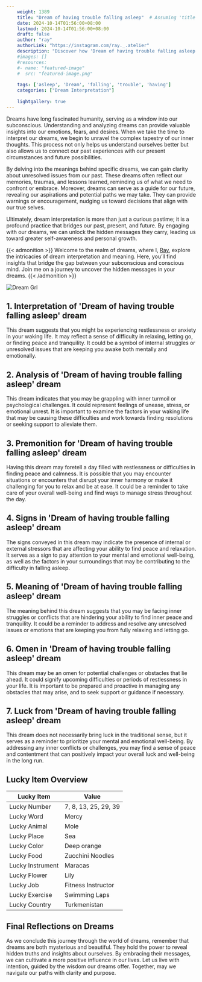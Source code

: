 ```yaml
---
    weight: 1389
    title: "Dream of having trouble falling asleep"  # Assuming 'title' column exists
    date: 2024-10-14T01:56:00+08:00
    lastmod: 2024-10-14T01:56:00+08:00
    draft: false
    author: "ray"
    authorLink: "https://instagram.com/ray._.atelier"
    description: "Discover how 'Dream of having trouble falling asleep' can interpret your future and uncover its significant meanings in your life."
    #images: []
    #resources:
    #- name: "featured-image"
    #  src: "featured-image.png"
    
    tags: ['asleep', 'Dream', 'falling', 'trouble', 'having']
    categories: ["Dream Interpretation"]
    
    lightgallery: true
---
```

    
Dreams have long fascinated humanity, serving as a window into our subconscious. Understanding and analyzing dreams can provide valuable insights into our emotions, fears, and desires. When we take the time to interpret our dreams, we begin to unravel the complex tapestry of our inner thoughts. This process not only helps us understand ourselves better but also allows us to connect our past experiences with our present circumstances and future possibilities.

By delving into the meanings behind specific dreams, we can gain clarity about unresolved issues from our past. These dreams often reflect our memories, traumas, and lessons learned, reminding us of what we need to confront or embrace. Moreover, dreams can serve as a guide for our future, revealing our aspirations and potential paths we may take. They can provide warnings or encouragement, nudging us toward decisions that align with our true selves.

Ultimately, dream interpretation is more than just a curious pastime; it is a profound practice that bridges our past, present, and future. By engaging with our dreams, we can unlock the hidden messages they carry, leading us toward greater self-awareness and personal growth.

{{< admonition >}}
Welcome to the realm of dreams, where I, [Ray](https://instagram.com/ray._.atelier), explore the intricacies of dream interpretation and meaning. Here, you’ll find insights that bridge the gap between your subconscious and conscious mind. Join me on a journey to uncover the hidden messages in your dreams.
{{< /admonition >}}

![Dream Grl](https://cdn.pixabay.com/photo/2017/11/02/03/35/gothic-2910057_1280.jpg "Dream Grl")

## 1. Interpretation of 'Dream of having trouble falling asleep' dream
 This dream suggests that you might be experiencing restlessness or anxiety in your waking life. It may reflect a sense of difficulty in relaxing, letting go, or finding peace and tranquility. It could be a symbol of internal struggles or unresolved issues that are keeping you awake both mentally and emotionally.

## 2. Analysis of 'Dream of having trouble falling asleep' dream
 This dream indicates that you may be grappling with inner turmoil or psychological challenges. It could represent feelings of unease, stress, or emotional unrest. It is important to examine the factors in your waking life that may be causing these difficulties and work towards finding resolutions or seeking support to alleviate them.

## 3. Premonition for 'Dream of having trouble falling asleep' dream
 Having this dream may foretell a day filled with restlessness or difficulties in finding peace and calmness. It is possible that you may encounter situations or encounters that disrupt your inner harmony or make it challenging for you to relax and be at ease. It could be a reminder to take care of your overall well-being and find ways to manage stress throughout the day.

## 4. Signs in 'Dream of having trouble falling asleep' dream
 The signs conveyed in this dream may indicate the presence of internal or external stressors that are affecting your ability to find peace and relaxation. It serves as a sign to pay attention to your mental and emotional well-being, as well as the factors in your surroundings that may be contributing to the difficulty in falling asleep.

## 5. Meaning of 'Dream of having trouble falling asleep' dream
 The meaning behind this dream suggests that you may be facing inner struggles or conflicts that are hindering your ability to find inner peace and tranquility. It could be a reminder to address and resolve any unresolved issues or emotions that are keeping you from fully relaxing and letting go.

## 6. Omen in 'Dream of having trouble falling asleep' dream
 This dream may be an omen for potential challenges or obstacles that lie ahead. It could signify upcoming difficulties or periods of restlessness in your life. It is important to be prepared and proactive in managing any obstacles that may arise, and to seek support or guidance if necessary.

## 7. Luck from 'Dream of having trouble falling asleep' dream
 This dream does not necessarily bring luck in the traditional sense, but it serves as a reminder to prioritize your mental and emotional well-being. By addressing any inner conflicts or challenges, you may find a sense of peace and contentment that can positively impact your overall luck and well-being in the long run.

## Lucky Item Overview
| Lucky Item          | Value              |
|---------------|--------------------|
| Lucky Number        | 7, 8, 13, 25, 29, 39  |
| Lucky Word          | Mercy |
| Lucky Animal        | Mole |
| Lucky Place         | Sea     |
| Lucky Color         | Deep orange     |
| Lucky Food          | Zucchini Noodles      |
| Lucky Instrument    | Maracas |
| Lucky Flower        | Lily    |
| Lucky Job           | Fitness Instructor       |
| Lucky Exercise      | Swimming Laps  |
| Lucky Country       | Turkmenistan    |


##  Final Reflections on Dreams

As we conclude this journey through the world of dreams, remember that dreams are both mysterious and beautiful. They hold the power to reveal hidden truths and insights about ourselves. By embracing their messages, we can cultivate a more positive influence in our lives. Let us live with intention, guided by the wisdom our dreams offer. Together, may we navigate our paths with clarity and purpose.
